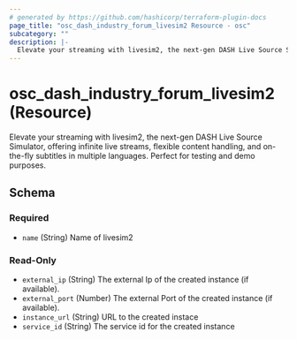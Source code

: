 ```yaml
---
# generated by https://github.com/hashicorp/terraform-plugin-docs
page_title: "osc_dash_industry_forum_livesim2 Resource - osc"
subcategory: ""
description: |-
  Elevate your streaming with livesim2, the next-gen DASH Live Source Simulator, offering infinite live streams, flexible content handling, and on-the-fly subtitles in multiple languages. Perfect for testing and demo purposes.
---
```


# osc_dash_industry_forum_livesim2 (Resource)

Elevate your streaming with livesim2, the next-gen DASH Live Source Simulator, offering infinite live streams, flexible content handling, and on-the-fly subtitles in multiple languages. Perfect for testing and demo purposes.



<!-- schema generated by tfplugindocs -->
## Schema

### Required

- `name` (String) Name of livesim2

### Read-Only

- `external_ip` (String) The external Ip of the created instance (if available).
- `external_port` (Number) The external Port of the created instance (if available).
- `instance_url` (String) URL to the created instace
- `service_id` (String) The service id for the created instance
